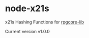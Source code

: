 node-x21s
===============
x21s Hashing Functions for [rpgcore-lib](https://github.com/RPGCoin/rpgcore-lib)


Current version v1.0.0
